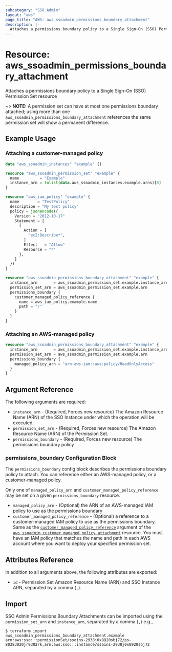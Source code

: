 ```yaml
---
subcategory: "SSO Admin"
layout: "aws"
page_title: "AWS: aws_ssoadmin_permissions_boundary_attachment"
description: |-
  Attaches a permissions boundary policy to a Single Sign-On (SSO) Permission Set resource
---
```


# Resource: aws_ssoadmin_permissions_boundary_attachment

Attaches a permissions boundary policy to a Single Sign-On (SSO) Permission Set resource

~> **NOTE:** A permission set can have at most one permissions boundary attached; using more than one `aws_ssoadmin_permissions_boundary_attachment` references the same permission set will show a permanent difference.

## Example Usage

### Attaching a customer-managed policy

```terraform
data "aws_ssoadmin_instances" "example" {}

resource "aws_ssoadmin_permission_set" "example" {
  name         = "Example"
  instance_arn = tolist(data.aws_ssoadmin_instances.example.arns)[0]
}

resource "aws_iam_policy" "example" {
  name        = "TestPolicy"
  description = "My test policy"
  policy = jsonencode({
    Version = "2012-10-17"
    Statement = [
      {
        Action = [
          "ec2:Describe*",
        ]
        Effect   = "Allow"
        Resource = "*"
      },
    ]
  })
}

resource "aws_ssoadmin_permissions_boundary_attachment" "example" {
  instance_arn       = aws_ssoadmin_permission_set.example.instance_arn
  permission_set_arn = aws_ssoadmin_permission_set.example.arn
  permissions_boundary {
    customer_managed_policy_reference {
      name = aws_iam_policy.example.name
      path = "/"
    }
  }
}

```

### Attaching an AWS-managed policy

```terraform
resource "aws_ssoadmin_permissions_boundary_attachment" "example" {
  instance_arn       = aws_ssoadmin_permission_set.example.instance_arn
  permission_set_arn = aws_ssoadmin_permission_set.example.arn
  permissions_boundary {
    managed_policy_arn = "arn:aws:iam::aws:policy/ReadOnlyAccess"
  }
}
```

## Argument Reference

The following arguments are required:

* `instance_arn` - (Required, Forces new resource) The Amazon Resource Name (ARN) of the SSO Instance under which the operation will be executed.
* `permission_set_arn` - (Required, Forces new resource) The Amazon Resource Name (ARN) of the Permission Set.
* `permissions_boundary` - (Required, Forces new resource) The permissions boundary policy

### permissions_boundary Configuration Block

The `permissions_boundary` config block describes the permissions boundary policy to attach. You can reference either an AWS-managed policy, or a customer-managed policy.

Only one of `managed_policy_arn` and `customer_managed_policy_reference` may be set on a given `permissions_boundary` resource.

* `managed_policy_arn` - (Optional) the ARN of an AWS-managed IAM policy to use as the permissions boundary
* `customer_managed_policy_reference` - (Optional) a reference to a customer-managed IAM policy to use as the permissions boundary.  Same as the [`customer_managed_policy_reference`](ssoadmin_customer_managed_policy_attachment.html#customer-managed-policy-reference) argument of the [`aws_ssoadmin_customer_managed_policy_attachment`](ssoadmin_customer_managed_policy_attachment.html) resource.  You must have an IAM policy that matches the name and path in each AWS account where you want to deploy your specified permission set.

## Attributes Reference

In addition to all arguments above, the following attributes are exported:

* `id` - Permission Set Amazon Resource Name (ARN) and SSO Instance ARN, separated by a comma (`,`).

## Import

SSO Admin Permissions Boundary Attachments can be imported using the `permission_set_arn` and `instance_arn`, separated by a comma (`,`) e.g.,

```
$ terraform import aws_ssoadmin_permissions_boundary_attachment.example arn:aws:sso:::permissionSet/ssoins-2938j0x8920sbj72/ps-80383020jr9302rk,arn:aws:sso:::instance/ssoins-2938j0x8920sbj72
```
